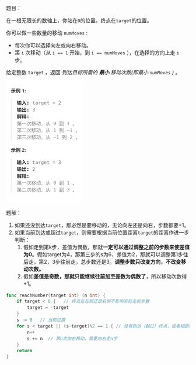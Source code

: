 题目：

在一根无限长的数轴上，你站在`0`的位置。终点在`target`的位置。

你可以做一些数量的移动 `numMoves` :

- 每次你可以选择向左或向右移动。
- 第 `i` 次移动（从  `i == 1` 开始，到 `i == numMoves` ），在选择的方向上走 `i` 步。

给定整数 `target` ，返回 *到达目标所需的 **最小** 移动次数(即最小 `numMoves` )* 。

<img src="754.到达终点数字.assets/image-20231008231324850.png" alt="image-20231008231324850" style="zoom: 50%;" />

题解：

1. 如果还没到达`target`，那必然是要移动的，无论向左还是向右，步数都要+1。
2. 如果当前到达或超过`target`，则需要根据当前位置距离`target`的距离作进一步判断：
   1. 假如走到第k步，差值为偶数，那就**一定可以通过调整之前的步数来使差值为0**。假如target为4，那第三步的s为6，差值为2，那就可以调整第1步往后走，第2，3步往前走，总步数还是3。**调整步数只改变方向，不改变移动次数。** 
   2. 假如**差值是奇数，那就只能继续往前加至差数为偶数了**，所以移动次数得+1。

```go
func reachNumber(target int) (n int) {
    if target < 0 {   // 终点在左侧还是右侧不影响实际走的步数
        target = -target
    }
    s := 0   // 当前位置
    for s < target || (s-target)%2 == 1 { // 没有到达（越过）终点，或者相距奇数
        n++
        s += n  // 第n次向右移动，需要向右走n步
    }
    return
}
```

